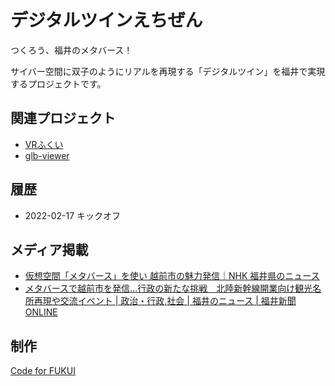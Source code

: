# デジタルツインえちぜん

つくろう、福井のメタバース！

サイバー空間に双子のようにリアルを再現する「デジタルツイン」を福井で実現するプロジェクトです。

## 関連プロジェクト

- [VRふくい](https://code4fukui.github.io/vr-fukui/)
- [glb-viewer](https://code4fukui.github.io/glb-viewer/)

## 履歴

- 2022-02-17 キックオフ

## メディア掲載

- [仮想空間「メタバース」を使い 越前市の魅力発信｜NHK 福井県のニュース](https://www3.nhk.or.jp/lnews/fukui/20220218/3050010440.html)
- [メタバースで越前市を発信…行政の新たな挑戦　北陸新幹線開業向け観光名所再現や交流イベント | 政治・行政,社会 | 福井のニュース | 福井新聞ONLINE](https://www.fukuishimbun.co.jp/articles/-/1491571)

## 制作

[Code for FUKUI](..)
